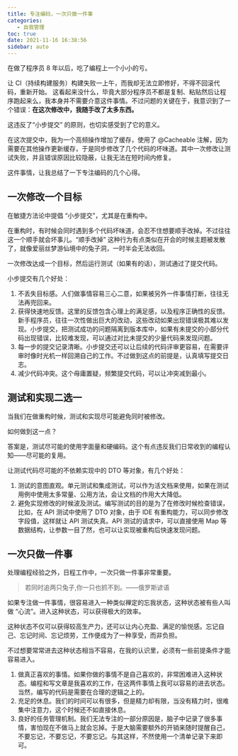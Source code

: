```yaml
---
title: 专注编码，一次只做一件事
categories: 
   - 自我管理
toc: true
date: 2021-11-16 16:38:56
sidebar: auto
---
```


在做了程序员 8 年以后，吃了编程上一个小小的亏。

让 CI（持续构建服务）构建失败一上午，而我却无法立即修好，不得不回滚代码，重新开始。
这看起来没什么，毕竟大部分程序员不都是复制、粘贴然后让程序跑起来么，我本身并不需要介意这件事情。不过问题的关键在于，我意识到了一个错误：**在这次修改中，我随手改了太多东西。**

这违反了“小步提交” 的原则，也切实感受到了它的意义。

在这次提交中，我为一个高频操作增加了缓存，使用了 @Cacheable 注解，因为需要在其他操作更新缓存，于是同步修改了几个代码的坏味道。其中一次修改让测试失败，并且错误原因比较隐蔽，让我无法在短时间内修复。

这件事情，让我总结了一下专注编码的几个心得。

## 一次修改一个目标

在敏捷方法论中提倡 “小步提交”，尤其是在重构中。

在重构时，有时候会同时遇到多个代码坏味道，会忍不住想要顺手改掉。不过往往这一个顺手就会坏事儿。“顺手改掉” 这种行为有点类似在开会的时候主题被发散了，就像爱丽丝梦游仙境中的兔子洞，一时半会无法收回。

一次修改达成一个目标，然后运行测试（如果有的话），测试通过了提交代码。

小步提交有几个好处：

1. 不丢失目标感。人们做事情容易三心二意，如果被另外一件事情打断，往往无法再兜回来。
2. 获得快速地反馈。这里的反馈包含心理上的满足感，以及程序正确性的反馈。新手程序员，往往一次性做出巨大的改动，这些改动如果出现错误极其难以发现。小步提交，把测试成功的问题隔离到版本库中，如果有未提交的小部分代码出现错误，比较难发现，可以通过对比未提交的少量代码来发现问题。
3. 每一步的提交记录清晰。小步提交还可以让后续的代码评审更容易，在需要评审时像时光机一样回溯自己的工作。不过做到这点的前提是，认真填写提交日志。
4. 减少代码冲突。这个毋庸置疑，频繁提交代码，可以让冲突减到最小。

## 测试和实现二选一

当我们在做重构时候，测试和实现尽可能避免同时被修改。

如何做到这一点？

答案是，测试尽可能的使用字面量和硬编码。这个有点违反我们日常收到的编程认知——尽可能的复用。

让测试代码尽可能的不依赖实现中的 DTO 等对象，有几个好处：

1. 测试的意图直观。单元测试和集成测试，可以作为活文档来使用，如果在测试用例中使用太多常量、公用方法，会让文档的作用大大降低。
2. 避免实现修改的时候波及测试。编写测试的目的是为了在修改时候检查错误，比如，在 API 测试中使用了 DTO 对象，由于 IDE 有重构能力，可以同步修改字段值，这样就让 API 测试失真。API 测试的请求中，可以直接使用 Map 等数据结构，让参数一目了然，也可以让实现被重构后快速发现问题。



## 一次只做一件事

处理编程经验之外，日程工作中，一次只做一件事非常重要。

> 若同时追两只兔子,你一只也抓不到。——俄罗斯谚语

如果专注做一件事情，很容易进入一种类似禅定的忘我状态，这种状态被有些人叫做 “心流”。进入这种状态，可以获得极大的效率。

这种状态不仅可以获得较高生产力，还可以让内心充盈、满足的愉悦感。忘记自己、忘记时间、忘记烦劳，工作便成为了一种享受，而非负担。

不过想要常常进去这种状态相当不容易，在我的认识里，必须有一些前提条件才能容易进入。

1. 做真正喜欢的事情。如果你做的事情不是自己喜欢的，非常困难进入这种状态。编程和写文章是我喜欢的工作，在这两件事情上我可以容易的进去状态。当然，编写的代码是需要在合理的逻辑之上的。
2. 充足的休息。我们的时间可以有很多，但是精力却有限，当没有精力时，很难集中注意力，这个时候还不如直接休息。
3. 良好的任务管理机制。我们无法专注的一部分原因是，脑子中记录了很多事情，害怕现在不做马上就会忘掉。于是大脑需要额外的开销来随时提醒自己，不要忘记，不要忘记，不要忘记。与其这样，不然使用一个清单记录下来即可。

